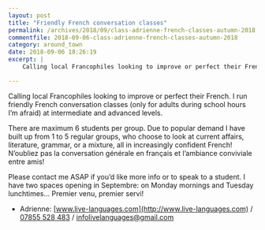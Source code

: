 ```yaml
---
layout: post
title: "Friendly French conversation classes"
permalink: /archives/2018/09/class-adrienne-french-classes-autumn-2018.html
commentfile: 2018-09-06-class-adrienne-french-classes-autumn-2018
category: around_town
date: 2018-09-06 18:26:19
excerpt: |
    Calling local Francophiles looking to improve or perfect their French. I run friendly French conversation classes (only for adults during school hours I’m afraid) at intermediate and advanced levels.  

---
```


Calling local Francophiles looking to improve or perfect their French. I run friendly French conversation classes (only for adults during school hours I’m afraid) at intermediate and advanced levels.  

There are maximum 6 students per group. Due to popular demand I have built up from 1 to 5 regular groups, who choose to look at current affairs, literature, grammar, or a mixture, all in increasingly confident French! N’oubliez pas la conversation générale en français et l’ambiance conviviale entre amis!

Please contact me ASAP if you’d like more info or to speak to a student. I have two spaces opening in Septembre: on Monday mornings and Tuesday lunchtimes… Premier venu, premier servi!

* Adrienne: [www.live-languages.com](http://www.live-languages.com) / [07855 528 483](tel:07855528483) /  [infolivelanguages@gmail.com](:mailto:infolivelanguages@gmail.com)  
